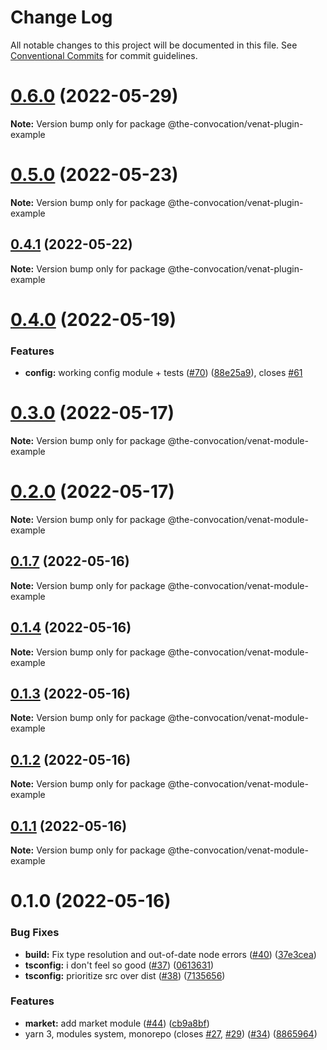 # Change Log

All notable changes to this project will be documented in this file.
See [Conventional Commits](https://conventionalcommits.org) for commit guidelines.

# [0.6.0](https://github.com/the-convocation/venat/compare/v0.5.0...v0.6.0) (2022-05-29)

**Note:** Version bump only for package @the-convocation/venat-plugin-example

# [0.5.0](https://github.com/the-convocation/venat/compare/v0.4.1...v0.5.0) (2022-05-23)

**Note:** Version bump only for package @the-convocation/venat-plugin-example

## [0.4.1](https://github.com/the-convocation/venat/compare/v0.4.0...v0.4.1) (2022-05-22)

**Note:** Version bump only for package @the-convocation/venat-plugin-example

# [0.4.0](https://github.com/the-convocation/venat/compare/v0.3.0...v0.4.0) (2022-05-19)

### Features

* **config:** working config module + tests ([#70](https://github.com/the-convocation/venat/issues/70)) ([88e25a9](https://github.com/the-convocation/venat/commit/88e25a9b114fb76c16fdda413683c818c08c5256)), closes [#61](https://github.com/the-convocation/venat/issues/61)

# [0.3.0](https://github.com/the-convocation/venat/compare/v0.2.0...v0.3.0) (2022-05-17)

**Note:** Version bump only for package @the-convocation/venat-module-example

# [0.2.0](https://github.com/the-convocation/venat/compare/v0.1.7...v0.2.0) (2022-05-17)

**Note:** Version bump only for package @the-convocation/venat-module-example

## [0.1.7](https://github.com/the-convocation/venat/compare/v0.1.6...v0.1.7) (2022-05-16)

**Note:** Version bump only for package @the-convocation/venat-module-example

## [0.1.4](https://github.com/the-convocation/venat/compare/v0.1.3...v0.1.4) (2022-05-16)

**Note:** Version bump only for package @the-convocation/venat-module-example

## [0.1.3](https://github.com/the-convocation/venat/compare/v0.1.2...v0.1.3) (2022-05-16)

**Note:** Version bump only for package @the-convocation/venat-module-example

## [0.1.2](https://github.com/the-convocation/venat/compare/v0.1.1...v0.1.2) (2022-05-16)

**Note:** Version bump only for package @the-convocation/venat-module-example

## [0.1.1](https://github.com/the-convocation/venat/compare/v0.1.0...v0.1.1) (2022-05-16)

**Note:** Version bump only for package @the-convocation/venat-module-example

# 0.1.0 (2022-05-16)

### Bug Fixes

* **build:** Fix type resolution and out-of-date node errors ([#40](https://github.com/the-convocation/venat/issues/40)) ([37e3cea](https://github.com/the-convocation/venat/commit/37e3ceab5e9759b7cd741e84c126e083f26f71b2))
* **tsconfig:** i don't feel so good ([#37](https://github.com/the-convocation/venat/issues/37)) ([0613631](https://github.com/the-convocation/venat/commit/061363172d8df66d236af89d38021ff5c62d3500))
* **tsconfig:** prioritize src over dist ([#38](https://github.com/the-convocation/venat/issues/38)) ([7135656](https://github.com/the-convocation/venat/commit/713565642c4d65eccea46b5aac0d041c6ffc25be))

### Features

* **market:** add market module ([#44](https://github.com/the-convocation/venat/issues/44)) ([cb9a8bf](https://github.com/the-convocation/venat/commit/cb9a8bfb811fe4961dd2ed7b660d276d932154f7))
* yarn 3, modules system, monorepo (closes [#27](https://github.com/the-convocation/venat/issues/27), [#29](https://github.com/the-convocation/venat/issues/29)) ([#34](https://github.com/the-convocation/venat/issues/34)) ([8865964](https://github.com/the-convocation/venat/commit/8865964de191c3f7b251f6dc5626ecf644bb5ae7))

